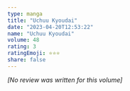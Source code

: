 ```yaml
---
type: manga
title: "Uchuu Kyoudai"
date: "2023-04-20T12:53:22"
name: "Uchuu Kyoudai"
volume: 48
rating: 3
ratingEmoji: ⭐️⭐️⭐️
share: false
---
```


*[No review was written for this volume]*
